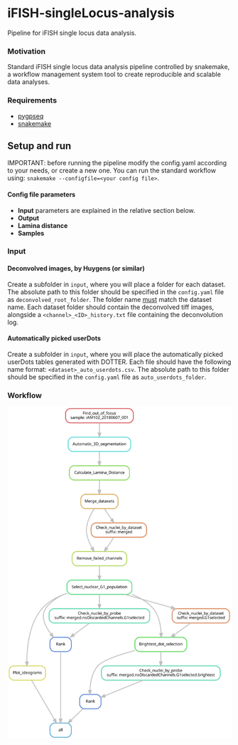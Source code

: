 # iFISH-singleLocus-analysis
Pipeline for iFISH single locus data analysis.

### Motivation

Standard iFISH single locus data analysis pipeline controlled by snakemake, a workflow management system tool to create reproducible and scalable data analyses.

### Requirements

* [pygpseq](https://github.com/ggirelli/pygpseq)
* [snakemake](https://snakemake.readthedocs.io/en/stable/)

## Setup and run

IMPORTANT: before running the pipeline modify the config.yaml according to your needs, or create a new one. You can run the standard workflow using: `snakemake --configfile=<your config file>`.

#### Config file parameters

* **Input** parameters are explained in the relative section below.
* **Output**
* **Lamina distance**
* **Samples**

### Input

#### Deconvolved images, by Huygens (or similar)

Create a subfolder in `input`, where you will place a folder for each dataset. The absolute path to this folder should be specified in the `config.yaml` file as `deconvolved_root_folder`. The folder name <u>must</u> match the dataset name. Each dataset folder should contain the deconvolved tiff images, alongside a `<channel>_<ID>_history.txt` file containing the deconvolution log.

#### Automatically picked userDots

Create a subfolder in `input`, where you will place the automatically picked userDots tables generated with DOTTER. Each file should have the following name format: `<dataset>_auto_userdots.csv`. The absolute path to this folder should be specified in the `config.yaml` file as `auto_userdots_folder`.

### Workflow

![DAG](snakemake/dag.svg)

